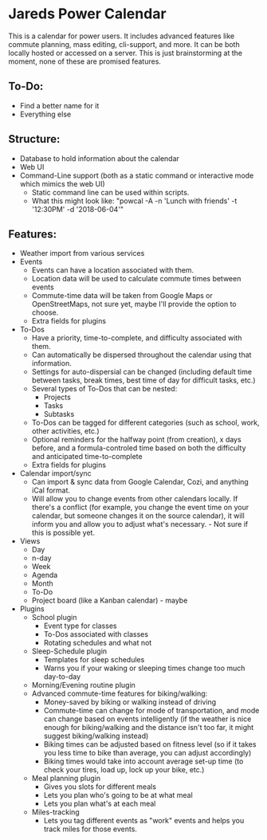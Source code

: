 # Jareds Power Calendar
This is a calendar for power users. It includes advanced features like commute planning, mass editing, cli-support, and more. It can be both locally hosted or accessed on a server. This is just brainstorming at the moment, none of these are promised features.

## To-Do:
- Find a better name for it
- Everything else

## Structure:
- Database to hold information about the calendar
- Web UI
- Command-Line support (both as a static command or interactive mode which mimics the web UI)
    - Static command line can be used within scripts. 
    - What this might look like: "powcal -A -n 'Lunch with friends' -t '12:30PM' -d '2018-06-04'"

## Features:
- Weather import from various services
- Events
    - Events can have a location associated with them.
    - Location data will be used to calculate commute times between events
    - Commute-time data will be taken from Google Maps or OpenStreetMaps, not sure yet, maybe I'll provide the option to choose.
    - Extra fields for plugins
- To-Dos
    - Have a priority, time-to-complete, and difficulty associated with them.
    - Can automatically be dispersed throughout the calendar using that information.
    - Settings for auto-dispersial can be changed (including default time between tasks, break times, best time of day for difficult tasks, etc.)
    - Several types of To-Dos that can be nested:
        - Projects
        - Tasks
        - Subtasks
    - To-Dos can be tagged for different categories (such as school, work, other activities, etc.)
    - Optional reminders for the halfway point (from creation), x days before, and a formula-controled time based on both the difficulty and anticipated time-to-complete
    - Extra fields for plugins
- Calendar import/sync
    - Can import & sync data from Google Calendar, Cozi, and anything iCal format.
    - Will allow you to change events from other calendars locally. If there's a conflict (for example, you change the event time on your calendar, but someone changes it on the source calendar), it will inform you and allow you to adjust what's necessary. - Not sure if this is possible yet.
- Views
    - Day
    - n-day
    - Week
    - Agenda
    - Month
    - To-Do
    - Project board (like a Kanban calendar) - maybe
- Plugins
    - School plugin
        - Event type for classes
        - To-Dos associated with classes
        - Rotating schedules and what not
    - Sleep-Schedule plugin
        - Templates for sleep schedules
        - Warns you if your waking or sleeping times change too much day-to-day
    - Morning/Evening routine plugin
    - Advanced commute-time features for biking/walking:
        - Money-saved by biking or walking instead of driving
        - Commute-time can change for mode of transportation, and mode can change based on events intelligently (if the weather is nice enough for biking/walking and the distance isn't too far, it might suggest biking/walking instead)
        - Biking times can be adjusted based on fitness level (so if it takes you less time to bike than average, you can adjust accordingly)
        - Biking times would take into account average set-up time (to check your tires, load up, lock up your bike, etc.)
    - Meal planning plugin
        - Gives you slots for different meals
        - Lets you plan who's going to be at what meal
        - Lets you plan what's at each meal
    - Miles-tracking
        - Lets you tag different events as "work" events and helps you track miles for those events.
